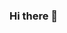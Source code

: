 ### Hi there 👋

<!--
**adamflasse/adamflasse** is a ✨ _special_ ✨ repository because its `README.md` (this file) appears on your GitHub profile.



- 🔭 I’m currently working on a machine learning project that predicts bitcoin price 30 days in advance
- 🌱 I’m currently learning NLP at becode
- 💬 Ask me about python or flutter
- 📫 How to reach me: flasseadam@gmail.com
- ⚡ Fun fact: I tend to forget technical terms. Simplify little things in life to let some place for creativity :brain: :sparkles:

